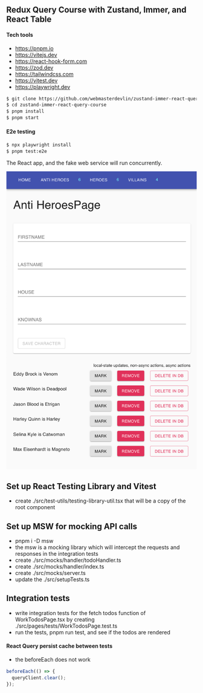 ## Redux Query Course with Zustand, Immer, and React Table

#### Tech tools

- https://pnpm.io
- https://vitejs.dev
- https://react-hook-form.com
- https://zod.dev
- https://tailwindcss.com
- https://vitest.dev
- https://playwright.dev

```sh
$ git clone https://github.com/webmasterdevlin/zustand-immer-react-query-course.git
$ cd zustand-immer-react-query-course
$ pnpm install
$ pnpm start
```

#### E2e testing

```sh
$ npx playwright install
$ pnpm test:e2e
```

The React app, and the fake web service will run concurrently.

![screenshot](./screenshot.png)

## Set up React Testing Library and Vitest

- create ./src/test-utils/testing-library-util.tsx that will be a copy of the root component

## Set up MSW for mocking API calls

- pnpm i -D msw
- the msw is a mocking library which will intercept the requests and responses in the integration tests
- create ./src/mocks/handler/todoHandler.ts
- create ./src/mocks/handler/index.ts
- create ./src/mocks/server.ts
- update the ./src/setupTests.ts

## Integration tests

- write integration tests for the fetch todos function of WorkTodosPage.tsx by creating ./src/pages/tests/WorkTodosPage.test.ts
- run the tests, pnpm run test, and see if the todos are rendered

#### React Query persist cache between tests

- the beforeEach does not work

```ts
beforeEach(() => {
  queryClient.clear();
});
```
